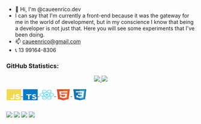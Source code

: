 - 👋 Hi, I'm @caueenrico.dev
- I can say that I'm currently a front-end because it was the gateway for me in the world of development, but in my conscience I know that being a developer is not just that. Here you will see some experiments that I've been doing.
- 📫 caueenrico@gmail.com
- 📞 13 99164-8306 

 <h3>GitHub Statistics:</h3>
  <a href="https://github.com/caueenrico">
  
  <div align="center">
  <img height="180em" src="https://streak-stats.demolab.com?user=caueenrico&theme=tokyonight&hide_border=true&date_format=j%20M%5B%20Y%5D&type=png&fire=EB5454"/>
  <img height="180em" src="https://github-readme-stats.vercel.app/api/top-langs/?username=caueenrico&layout=compact&langs_count=8&theme=tokyonight&hide_border=true"/>
  </div>

</div>
<div style="display: inline_block"><br>
  <img align="center" alt="caue-Js" height="30" width="40" src="https://raw.githubusercontent.com/devicons/devicon/master/icons/javascript/javascript-plain.svg">
  <img align="center" alt="caue-Ts" height="30" width="40" src="https://raw.githubusercontent.com/devicons/devicon/master/icons/typescript/typescript-plain.svg">
  <img align="center" alt="caue-React" height="30" width="40" src="https://raw.githubusercontent.com/devicons/devicon/master/icons/react/react-original.svg">
  <img align="center" alt="caue-HTML" height="30" width="40" src="https://raw.githubusercontent.com/devicons/devicon/master/icons/html5/html5-original.svg">
  <img align="center" alt="caue-CSS" height="30" width="40" src="https://raw.githubusercontent.com/devicons/devicon/master/icons/css3/css3-original.svg">
</div>
 
   ##
 
<div> 
  <a href="https://instagram.com/caueenrico" target="_blank"><img src="https://img.shields.io/badge/-Instagram-%23E4405F?style=for-the-badge&logo=instagram&logoColor=white" target="_blank"></a>
 <a href="https://api.whatsapp.com/send?phone=5513991648306" target="_blank"><img src="https://img.shields.io/badge/WhatsApp-25D366?style=for-the-badge&logo=whatsapp&logoColor=white" target="_blank"></a> 
  <a href = "mailto:caueenrico@gmail.com"><img src="https://img.shields.io/badge/Gmail-D14836?style=for-the-badge&logo=gmail&logoColor=white" target="_blank"></a>
  <a href="https://www.linkedin.com/in/caue-enrico/" target="_blank"><img src="https://img.shields.io/badge/-LinkedIn-%230077B5?style=for-the-badge&logo=linkedin&logoColor=white" target="_blank"></a> 
